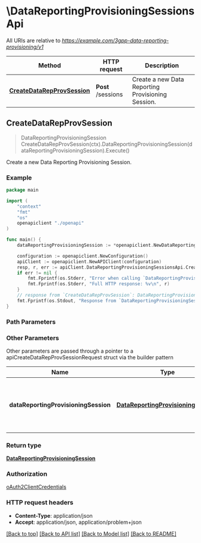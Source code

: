 # \DataReportingProvisioningSessionsApi

All URIs are relative to *https://example.com/3gpp-data-reporting-provisioning/v1*

Method | HTTP request | Description
------------- | ------------- | -------------
[**CreateDataRepProvSession**](DataReportingProvisioningSessionsApi.md#CreateDataRepProvSession) | **Post** /sessions | Create a new Data Reporting Provisioning Session.



## CreateDataRepProvSession

> DataReportingProvisioningSession CreateDataRepProvSession(ctx).DataReportingProvisioningSession(dataReportingProvisioningSession).Execute()

Create a new Data Reporting Provisioning Session.

### Example

```go
package main

import (
    "context"
    "fmt"
    "os"
    openapiclient "./openapi"
)

func main() {
    dataReportingProvisioningSession := *openapiclient.NewDataReportingProvisioningSession("ProvisioningSessionId_example", "AspId_example", "ExternalApplicationId_example", *openapiclient.NewAfEvent(), []string{"DataReportingConfigurationIds_example"}) // DataReportingProvisioningSession | Representation of the Data Reporting Provisioning Session to be created in the NEF. 

    configuration := openapiclient.NewConfiguration()
    apiClient := openapiclient.NewAPIClient(configuration)
    resp, r, err := apiClient.DataReportingProvisioningSessionsApi.CreateDataRepProvSession(context.Background()).DataReportingProvisioningSession(dataReportingProvisioningSession).Execute()
    if err != nil {
        fmt.Fprintf(os.Stderr, "Error when calling `DataReportingProvisioningSessionsApi.CreateDataRepProvSession``: %v\n", err)
        fmt.Fprintf(os.Stderr, "Full HTTP response: %v\n", r)
    }
    // response from `CreateDataRepProvSession`: DataReportingProvisioningSession
    fmt.Fprintf(os.Stdout, "Response from `DataReportingProvisioningSessionsApi.CreateDataRepProvSession`: %v\n", resp)
}
```

### Path Parameters



### Other Parameters

Other parameters are passed through a pointer to a apiCreateDataRepProvSessionRequest struct via the builder pattern


Name | Type | Description  | Notes
------------- | ------------- | ------------- | -------------
 **dataReportingProvisioningSession** | [**DataReportingProvisioningSession**](DataReportingProvisioningSession.md) | Representation of the Data Reporting Provisioning Session to be created in the NEF.  | 

### Return type

[**DataReportingProvisioningSession**](DataReportingProvisioningSession.md)

### Authorization

[oAuth2ClientCredentials](../README.md#oAuth2ClientCredentials)

### HTTP request headers

- **Content-Type**: application/json
- **Accept**: application/json, application/problem+json

[[Back to top]](#) [[Back to API list]](../README.md#documentation-for-api-endpoints)
[[Back to Model list]](../README.md#documentation-for-models)
[[Back to README]](../README.md)


